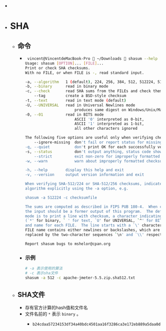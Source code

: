 -
- # SHA
	- ## 命令
		- ```sh
		   vincent@VincentdeMacBook-Pro  ~/Downloads  shasum --help                                                            ✔  1864  11:57:17
		  Usage: shasum [OPTION]... [FILE]...
		  Print or check SHA checksums.
		  With no FILE, or when FILE is -, read standard input.
		  
		  -a, --algorithm   1 (default), 224, 256, 384, 512, 512224, 512256
		  -b, --binary      read in binary mode
		  -c, --check       read SHA sums from the FILEs and check them
		      --tag         create a BSD-style checksum
		  -t, --text        read in text mode (default)
		  -U, --UNIVERSAL   read in Universal Newlines mode
		                        produces same digest on Windows/Unix/Mac
		  -0, --01          read in BITS mode
		                        ASCII '0' interpreted as 0-bit,
		                        ASCII '1' interpreted as 1-bit,
		                        all other characters ignored
		  
		  The following five options are useful only when verifying checksums:
		      --ignore-missing  don't fail or report status for missing files
		  -q, --quiet           don't print OK for each successfully verified file
		  -s, --status          don't output anything, status code shows success
		      --strict          exit non-zero for improperly formatted checksum lines
		  -w, --warn            warn about improperly formatted checksum lines
		  
		  -h, --help        display this help and exit
		  -v, --version     output version information and exit
		  
		  When verifying SHA-512/224 or SHA-512/256 checksums, indicate the
		  algorithm explicitly using the -a option, e.g.
		  
		  shasum -a 512224 -c checksumfile
		  
		  The sums are computed as described in FIPS PUB 180-4.  When checking,
		  the input should be a former output of this program.  The default
		  mode is to print a line with checksum, a character indicating type
		  (`*' for binary, ` ' for text, `U' for UNIVERSAL, `^' for BITS),
		  and name for each FILE.  The line starts with a `\' character if the
		  FILE name contains either newlines or backslashes, which are then
		  replaced by the two-character sequences `\n' and `\\' respectively.
		  
		  Report shasum bugs to mshelor@cpan.org
		  ```
		- ### 示例
		  
		  ```sh
		  # -a 表示使用的算法 
		  # -c 表示sha文件
		  shasum -a 512 -c apache-jmeter-5.5.zip.sha512.txt
		  ```
	- ## SHA文件
		- 存有官方计算的hash值和文件名
		- 文件名前的 `*` 表示 `binary` 。
			- ```sh
			  b24cdaa57234153df34a40bdc4501aa16f3286ca3e172eb889a5daa0ded86ab51388af1ea56e756df566a6f74f39f80eceb04e5d559668aeac9ec9759d6445ac *apache-jmeter-5.5.zip
			  ```